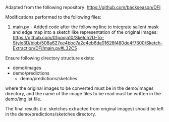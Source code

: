 Adapted from the following repository: https://github.com/backseason/DFI 

Modifications performed to the following files: 
1. main.py - Added code after the following line to integrate salient mask and edge map into a sketch like representation of the original images:
https://github.com/01pooja10/Sketch2D-To-Style3D/blob/508a627ee4bbc7a2e4eb6da01628f480de4f7300/Sketch-Extraction/DFI/main.py#L32C5 

Ensure following directory structure exists: 
- demo/images
- demo/predictions
  - demo/predictions/sketches

where the original images to be converted must be in the demo/images directory, and the name of the image files to be read must be written in the demo/img.lst file. 

The final results (i.e. sketches extracted from original images) should be left in the demo/predictions/sketches directory. 
